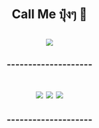 <p align="center">
  <h1 align="center"> Call Me ปุ๋งๆ 🤔 </h1>

 

  <div style="align:center"> 
   <h1 align="center"> 
     <img src= https://github-readme-stats.vercel.app/api?username=Phattylll&theme=radical&show_icons=true > </h1>
  </div>
 <h2 align="center"> -------------------- </h2>
  <div style="align:center"> 
   <h1 align="center"> 
<!--      <img src=https://cdn.vox-cdn.com/thumbor/EaUuzIdnUGXAs_LokdLgtdrJZCY=/0x0:420x314/1400x1050/filters:focal(136x115:202x181):format(gif)/cdn.vox-   cdn.com/uploads/chorus_image/image/55279403/tenor.0.gif width=30%>  -->
  <img src=https://i.gifer.com/origin/f5/f5baef4b6b6677020ab8d091ef78a3bc_w200.gif >
  <img src=https://i.pinimg.com/originals/db/f0/d9/dbf0d90bd86265ae9fdc2ecf1b0f6125.gif >
  <img src=https://i.pinimg.com/originals/82/92/e7/8292e7d7cc453e5a358cbdd4b4908179.gif > </h1>
 </div>

  <h2 align="center"> -------------------- </h2>
</p>
